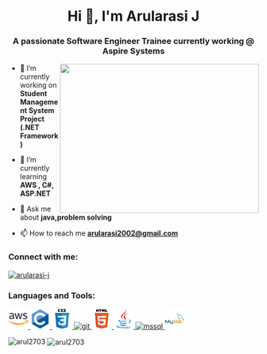 <h1 align="center">Hi 👋, I'm Arularasi J</h1>
<h3 align="center">A passionate Software Engineer Trainee currently working @ Aspire Systems</h3>

<img align="right" src="https://as2.ftcdn.net/v2/jpg/04/19/89/39/1000_F_419893950_XY2aVUT5S5cPObSXOWFpBMi8da9jtMfH.jpg" height="300px" width="400px">

- 🔭 I’m currently working on **Student Management System Project (.NET Framework)**

- 🌱 I’m currently learning **AWS , C#, ASP.NET**

- 💬 Ask me about **java,problem solving**

- 📫 How to reach me **arularasi2002@gmail.com**

<h3 align="left">Connect with me:</h3>
<p align="left">
<a href="https://linkedin.com/in/arularasi-j" target="blank"><img align="center" src="https://raw.githubusercontent.com/rahuldkjain/github-profile-readme-generator/master/src/images/icons/Social/linked-in-alt.svg" alt="arularasi-j" height="30" width="40" /></a>
</p>

<h3 align="left">Languages and Tools:</h3>
<p align="left"> <a href="https://aws.amazon.com" target="_blank" rel="noreferrer"> <img src="https://raw.githubusercontent.com/devicons/devicon/master/icons/amazonwebservices/amazonwebservices-original-wordmark.svg" alt="aws" width="40" height="40"/> </a> <a href="https://www.cprogramming.com/" target="_blank" rel="noreferrer"> <img src="https://raw.githubusercontent.com/devicons/devicon/master/icons/c/c-original.svg" alt="c" width="40" height="40"/> </a> <a href="https://www.w3schools.com/css/" target="_blank" rel="noreferrer"> <img src="https://raw.githubusercontent.com/devicons/devicon/master/icons/css3/css3-original-wordmark.svg" alt="css3" width="40" height="40"/> </a> <a href="https://git-scm.com/" target="_blank" rel="noreferrer"> <img src="https://www.vectorlogo.zone/logos/git-scm/git-scm-icon.svg" alt="git" width="40" height="40"/> </a> <a href="https://www.w3.org/html/" target="_blank" rel="noreferrer"> <img src="https://raw.githubusercontent.com/devicons/devicon/master/icons/html5/html5-original-wordmark.svg" alt="html5" width="40" height="40"/> </a> <a href="https://www.java.com" target="_blank" rel="noreferrer"> <img src="https://raw.githubusercontent.com/devicons/devicon/master/icons/java/java-original.svg" alt="java" width="40" height="40"/> </a> <a href="https://www.microsoft.com/en-us/sql-server" target="_blank" rel="noreferrer"> <img src="https://www.svgrepo.com/show/303229/microsoft-sql-server-logo.svg" alt="mssql" width="40" height="40"/> </a> <a href="https://www.mysql.com/" target="_blank" rel="noreferrer"> <img src="https://raw.githubusercontent.com/devicons/devicon/master/icons/mysql/mysql-original-wordmark.svg" alt="mysql" width="40" height="40"/> </a> </p>

<p><img align="left" src="https://github-readme-stats.vercel.app/api/top-langs?username=arul2703&show_icons=true&locale=en&layout=compact" alt="arul2703" /></p>

<p>&nbsp;<img align="center" src="https://github-readme-stats.vercel.app/api?username=arul2703&show_icons=true&locale=en" alt="arul2703" /></p>
